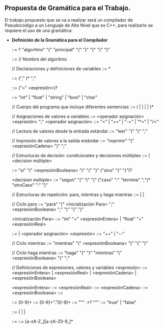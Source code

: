 ## Propuesta de Gramática para el Trabajo.
El trabajo propuesto que se va a realizar será un compilador de Pseudocódigo a un Lenguaje de Alto Nivel que es C++, para realizarlo se requiere el uso de una gramática:

- **Definición de la Gramática para el Compilador**

    <EPLOAM> ::= <comentario>? "algoritmo" <nombre Algoritmo> "{" 
                    "principal" "{" <cuerpo> "}" 
                    "{" <declaraciones> "}"
                "}"

    <nombre Algoritmo> ::= <identificador> // Nombre del algoritmo

    // Declaraciones y definiciones de variables
    <declaraciones> ::= <declaracion>*

    <declaracion> ::= <tipo> <declara variable> ("," <declara variable>)* ";"

    <declara variable> ::= <variable> ("=" <expresión>)?

    <tipo> ::= "int" | "float" | "string" | "bool" | "char"

    // Cuerpo del programa que incluye diferentes sentencias
    <cuerpo> ::= (<asignacion> | <lectura> | <impresion> | <decision> | <repeticion>)*

    // Asignaciones de valores a variables
    <asignacion> ::= <variable> <operador asignación> <expresión> ";"
    <operador asignación> ::= "=" | "+=" | "-=" | "*=" | "/="

    // Lectura de valores desde la entrada estándar
    <lectura> ::= "leer" "(" <variable> ")" ";"

    // Impresión de valores a la salida estándar
    <impresion> ::= "imprimir" "(" <expresiónCadena> ")" ";"

    // Estructuras de decisión: condicionales y decisiones múltiples
    <decision> ::= <decision simple> | <decision múltiple>

    <decision simple> ::= "si" "(" <expresiónBooleana> ")" "{" <cuerpo> "}" 
                        ("sino" "{" <cuerpo> "}")?

    <decision múltiple> ::= "segun" "(" <variable> ")" "{" 
                            ("caso" <valor> ":" <cuerpo> "termina" ";")* 
                            "otroCaso" ":" <cuerpo> 
                            "}"

    // Estructuras de repetición: para, mientras y haga mientras
    <repeticion> ::= <ciclo Para> | <ciclo Mientras> | <ciclo Haga Mientras>

    // Ciclo para
    <ciclo Para> ::= "para" "(" <inicialización Para> ";" <expresiónBooleana> ";" <asignacion Para> ")" "{" <cuerpo> "}"

    <inicialización Para> ::= "int" <variable> "=" <expresiónEntera> | "float" <variable> "=" <expresiónReal>

    <asignacion Para> ::= <variable> <operador autoincremento> | <variable> <operador asignación> <expresión>
    <operador autoincremento> ::= "++" | "--"

    // Ciclo mientras
    <ciclo Mientras> ::= "mientras" "(" <expresiónBooleana> ")" "{" <cuerpo> "}"

    // Ciclo haga mientras
    <ciclo Haga Mientras> ::= "haga" "{" <cuerpo> "}" "mientras" "(" <expresiónBooleana> ")" ";"

    // Definiciones de expresiones, valores y variables
    <expresión> ::= <expresiónEntera> | <expresiónReal> | <expresiónCadena> | <expresiónBooleana>

    <expresiónEntera> ::= <entero>
    <expresiónReal> ::= <real>
    <expresiónCadena> ::= <cadena>
    <expresiónBooleana> ::= <booleana>

    <entero> ::= [0-9]+
    <real> ::= [0-9]+"."[0-9]+
    <cadena> ::= "\"" .*? "\""
    <booleana> ::= "true" | "false"

    <valor> ::= <entero> | <real> | <cadena> | <booleana>

    <variable> ::= <identificador>
    <identificador> ::= [a-zA-Z_][a-zA-Z0-9_]*
